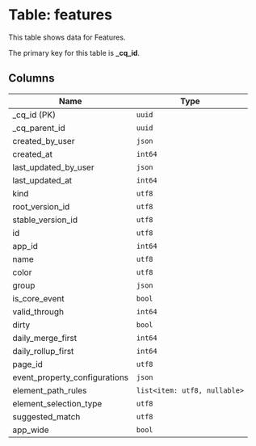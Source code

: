 # Table: features

This table shows data for Features.

The primary key for this table is **_cq_id**.

## Columns

| Name          | Type          |
| ------------- | ------------- |
|_cq_id (PK)|`uuid`|
|_cq_parent_id|`uuid`|
|created_by_user|`json`|
|created_at|`int64`|
|last_updated_by_user|`json`|
|last_updated_at|`int64`|
|kind|`utf8`|
|root_version_id|`utf8`|
|stable_version_id|`utf8`|
|id|`utf8`|
|app_id|`int64`|
|name|`utf8`|
|color|`utf8`|
|group|`json`|
|is_core_event|`bool`|
|valid_through|`int64`|
|dirty|`bool`|
|daily_merge_first|`int64`|
|daily_rollup_first|`int64`|
|page_id|`utf8`|
|event_property_configurations|`json`|
|element_path_rules|`list<item: utf8, nullable>`|
|element_selection_type|`utf8`|
|suggested_match|`utf8`|
|app_wide|`bool`|